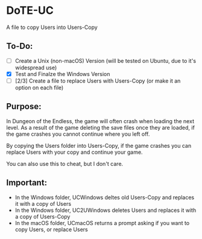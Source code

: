 # DoTE-UC
A file to copy Users into Users-Copy
## To-Do:
- [ ] Create a Unix (non-macOS) Version (will be tested on Ubuntu, due to it's widespread use)
- [X] Test and Finalze the Windows Version
- [ ] [2/3] Create a file to replace Users with Users-Copy (or make it an option on each file)

## Purpose:
In Dungeon of the Endless, the game will often crash when loading the next level. As a result of the game deleting the save files once they are loaded, if the game crashes you cannot continue where you left off.

By copying the Users folder into Users-Copy, if the game crashes you can replace Users with your copy and continue your game.

You can also use this to cheat, but I don't care.

## Important:
* In the Windows folder, UCWindows deltes old Users-Copy and replaces it with a copy of Users
* In the Windows folder, UC2UWindows deletes Users and replaces it with a copy of Users-Copy
* In the macOS folder, UCmacOS returns a prompt asking if you want to copy Users, or replace Users
